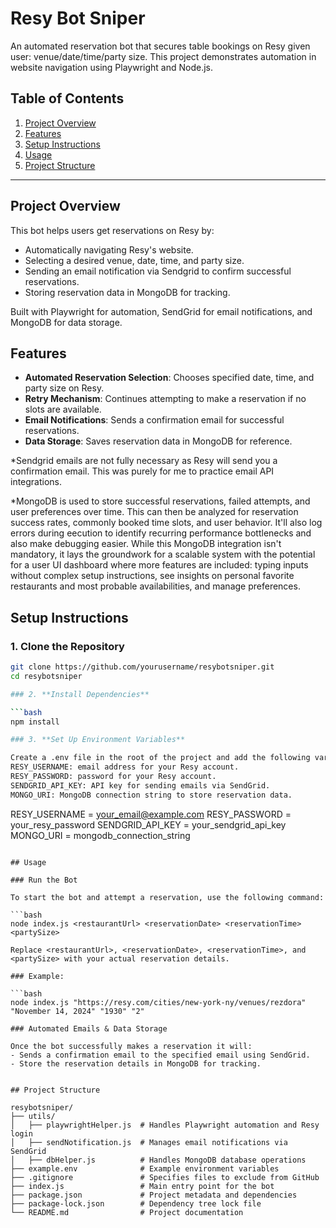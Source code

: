 # Resy Bot Sniper

An automated reservation bot that secures table bookings on Resy given user: venue/date/time/party size. This project demonstrates automation in website navigation using Playwright and Node.js.

## Table of Contents
1. [Project Overview](#project-overview)
2. [Features](#features)
3. [Setup Instructions](#setup-instructions)
4. [Usage](#usage)
5. [Project Structure](#project-structure)

---

## Project Overview

This bot helps users get reservations on Resy by:
- Automatically navigating Resy's website.
- Selecting a desired venue, date, time, and party size.
- Sending an email notification via Sendgrid to confirm successful reservations.
- Storing reservation data in MongoDB for tracking.

Built with Playwright for automation, SendGrid for email notifications, and MongoDB for data storage.

## Features

- **Automated Reservation Selection**: Chooses specified date, time, and party size on Resy.
- **Retry Mechanism**: Continues attempting to make a reservation if no slots are available.
- **Email Notifications**: Sends a confirmation email for successful reservations.
- **Data Storage**: Saves reservation data in MongoDB for reference.

*Sendgrid emails are not fully necessary as Resy will send you a confirmation email. This was purely for me to practice email API integrations.

*MongoDB is used to store successful reservations, failed attempts, and user preferences over time. This can then be analyzed for reservation success rates, commonly booked time slots, and user behavior. It'll also log errors during eecution to identify recurring performance bottlenecks and also make debugging easier.
While this MongoDB integration isn't mandatory, it lays the groundwork for a scalable system with the potential for a user UI dashboard where more features are included: typing inputs without complex setup instructions, see insights on personal favorite restaurants and most probable availabilities, and manage preferences.

## Setup Instructions

### 1. **Clone the Repository**

```bash
git clone https://github.com/yourusername/resybotsniper.git
cd resybotsniper

### 2. **Install Dependencies**

```bash
npm install

### 3. **Set Up Environment Variables**

Create a .env file in the root of the project and add the following variables:
RESY_USERNAME: email address for your Resy account.
RESY_PASSWORD: password for your Resy account.
SENDGRID_API_KEY: API key for sending emails via SendGrid.
MONGO_URI: MongoDB connection string to store reservation data.
```
RESY_USERNAME = your_email@example.com
RESY_PASSWORD = your_resy_password
SENDGRID_API_KEY = your_sendgrid_api_key
MONGO_URI = mongodb_connection_string
```

## Usage

### Run the Bot

To start the bot and attempt a reservation, use the following command:

```bash
node index.js <restaurantUrl> <reservationDate> <reservationTime> <partySize>

Replace <restaurantUrl>, <reservationDate>, <reservationTime>, and <partySize> with your actual reservation details.

### Example:

```bash
node index.js "https://resy.com/cities/new-york-ny/venues/rezdora" "November 14, 2024" "1930" "2"

### Automated Emails & Data Storage

Once the bot successfully makes a reservation it will:
- Sends a confirmation email to the specified email using SendGrid.
- Store the reservation details in MongoDB for tracking.


## Project Structure

resybotsniper/
├── utils/
│   ├── playwrightHelper.js  # Handles Playwright automation and Resy login
│   ├── sendNotification.js  # Manages email notifications via SendGrid
│   ├── dbHelper.js          # Handles MongoDB database operations
├── example.env              # Example environment variables
├── .gitignore               # Specifies files to exclude from GitHub
├── index.js                 # Main entry point for the bot
├── package.json             # Project metadata and dependencies
├── package-lock.json        # Dependency tree lock file
└── README.md                # Project documentation



